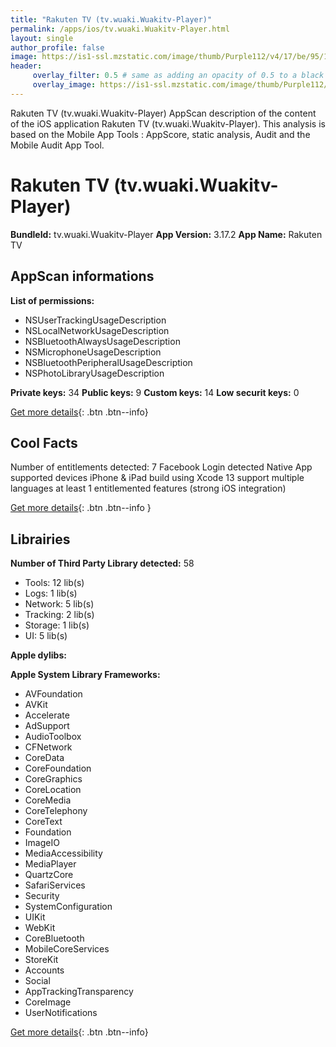 ```yaml
---
title: "Rakuten TV (tv.wuaki.Wuakitv-Player)"
permalink: /apps/ios/tv.wuaki.Wuakitv-Player.html
layout: single
author_profile: false
image: https://is1-ssl.mzstatic.com/image/thumb/Purple112/v4/17/be/95/17be9589-4c19-407d-fdc8-f1a668a170ae/AppIcon-1x_U007emarketing-0-10-0-85-220.png/512x512bb.jpg
header: 
     overlay_filter: 0.5 # same as adding an opacity of 0.5 to a black background
     overlay_image: https://is1-ssl.mzstatic.com/image/thumb/Purple112/v4/17/be/95/17be9589-4c19-407d-fdc8-f1a668a170ae/AppIcon-1x_U007emarketing-0-10-0-85-220.png/512x512bb.jpg
---
```

Rakuten TV (tv.wuaki.Wuakitv-Player) AppScan description of the content of the iOS application Rakuten TV (tv.wuaki.Wuakitv-Player). This analysis is based on the Mobile App Tools : AppScore, static analysis, Audit and the Mobile Audit App Tool.

# Rakuten TV (tv.wuaki.Wuakitv-Player)

**BundleId:** tv.wuaki.Wuakitv-Player
**App Version:** 3.17.2
**App Name:** Rakuten TV


## AppScan informations 

**List of permissions:** 
- NSUserTrackingUsageDescription
- NSLocalNetworkUsageDescription
- NSBluetoothAlwaysUsageDescription
- NSMicrophoneUsageDescription
- NSBluetoothPeripheralUsageDescription
- NSPhotoLibraryUsageDescription
  
  
**Private keys:** 34
**Public keys:** 9
**Custom keys:** 14
**Low securit keys:** 0
  
[Get more details](/pricing.html){: .btn .btn--info}

## Cool Facts

Number of entitlements detected: 7
Facebook Login detected
Native App
supported devices iPhone & iPad
build using Xcode 13
support multiple languages
at least 1 entitlemented features (strong iOS integration)
  
[Get more details](/pricing.html){: .btn .btn--info }

## Librairies 
**Number of Third Party Library detected:** 58
- Tools: 12 lib(s)
- Logs: 1 lib(s)
- Network: 5 lib(s)
- Tracking: 2 lib(s)
- Storage: 1 lib(s)
- UI: 5 lib(s)


**Apple dylibs:**


**Apple System Library Frameworks:**
- AVFoundation
- AVKit
- Accelerate
- AdSupport
- AudioToolbox
- CFNetwork
- CoreData
- CoreFoundation
- CoreGraphics
- CoreLocation
- CoreMedia
- CoreTelephony
- CoreText
- Foundation
- ImageIO
- MediaAccessibility
- MediaPlayer
- QuartzCore
- SafariServices
- Security
- SystemConfiguration
- UIKit
- WebKit
- CoreBluetooth
- MobileCoreServices
- StoreKit
- Accounts
- Social
- AppTrackingTransparency
- CoreImage
- UserNotifications


  
[Get more details](/pricing.html){: .btn .btn--info}

